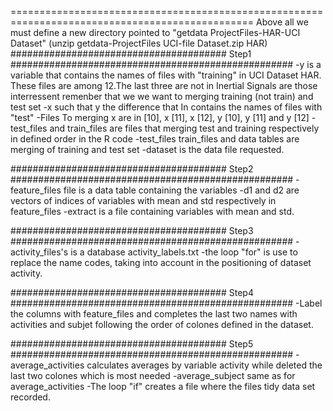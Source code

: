 ================================================================================================
Above all we must define a new directory pointed to "getdata ProjectFiles-HAR-UCI Dataset" (unzip getdata-ProjectFiles UCI-file Dataset.zip HAR)
####################################### Step1 ###################################################
-y is a variable that contains the names of files with "training" in UCI Dataset HAR. 
These files are among 12.The last three are not in Inertial Signals are those interressent remenber that we we want to merging training (not train) and test set 
-x such that y the difference that In contains the names of files with "test" 
-Files To merging x are in [10], x [11], x [12], y [10], y [11] and y [12] 
-test_files and train_files are files that merging test and training respectively in defined order in the R code 
-test_files train_files and data tables are merging of training and test set 
-dataset is the data file requested.

####################################### Step2 ###################################################
-feature_files file is a data table containing the variables 
-d1 and d2 are vectors of indices of variables with mean and std respectively in feature_files 
-extract is a file containing variables with mean and std.

####################################### Step3 ###################################################
-activity_files's is a database activity_labels.txt 
-the loop "for" is use to replace the name codes, taking into account in the positioning of dataset activity.

####################################### Step4 ###################################################
-Label the columns with feature_files and completes the last two names with activities and subjet 
following the order of colones defined in the dataset.

####################################### Step5 ###################################################
-average_activities calculates averages by variable activity while deleted the last two colones which is most needed 
-average_subject same as for average_activities 
-The loop "if" creates a file where the files tidy data set recorded.
